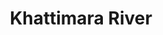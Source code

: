 ---
title: "Khattimara River"
title_bn: "খাত্তিমারি নদী"
description: "It is ousted from Beel area of Pakuri and Kharikhal of Kuchbihar State that enter Bangladesh through Hela Pakrir Hat and fallen into Sheniajan River near Vatpara."
---